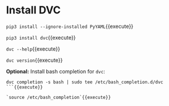 # Install DVC

`pip3 install --ignore-installed PyYAML`{{execute}}

`pip3 install dvc`{{execute}}

`dvc --help`{{execute}}

`dvc version`{{execute}}

**Optional:** Install bash completion for `dvc`:

```
dvc completion -s bash | sudo tee /etc/bash_completion.d/dvc
```{{execute}}

`source /etc/bash_completion`{{execute}}
